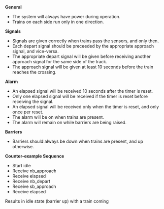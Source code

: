 **General**

 - The system will always have power during operation.
 - Trains on each side run only in one direction.

**Signals**

 - Signals are given correctly when trains pass the sensors, and only then.
 - Each depart signal should be preceeded by the appropriate approach signal, and vice-versa.
 - The appropriate depart signal will be given before receiving another approach signal for the same side of the track.
 - The approach signal will be given at least 10 seconds before the train reaches the crossing.

**Alarm**

 - An elapsed signal will be received 10 seconds after the timer is reset.
 - Only one elapsed signal will be received if the timer is reset before receiving the signal.
 - An elapsed signal will be received only when the timer is reset, and only once per reset.
 - The alarm will be on when trains are present.
 - The alarm will remain on while barriers are being raised.

**Barriers**

 - Barriers should always be down when trains are present, and up otherwise.

**Counter-example Sequence**

 - Start idle
 - Receive nb_approach
 - Receive elapsed
 - Receive nb_depart
 - Receive sb_approach
 - Receive elapsed

Results in idle state (barrier up) with a train coming